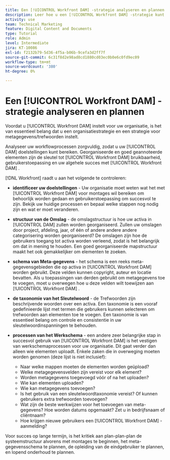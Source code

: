 ```yaml
---
title: Een [!UICONTROL Workfront DAM] -strategie analyseren en plannen
description: Leer hoe u een [!UICONTROL Workfront DAM] -strategie kunt analyseren en plannen.
activity: use
team: Technical Marketing
feature: Digital Content and Documents
type: Tutorial
role: Admin
level: Intermediate
jira: KT-10086
exl-id: f2132b79-5d36-4f5a-b06b-9cefa3d2ff7f
source-git-commit: 6c31f8d2e98ad8cd1880cd03ec0b0e6c0fd9ec09
workflow-type: tm+mt
source-wordcount: '380'
ht-degree: 0%

---
```


# Een [!UICONTROL Workfront DAM] -strategie analyseren en plannen

Voordat u [!UICONTROL Workfront DAM] instelt voor uw organisatie, is het van essentieel belang dat u een organisatiestrategie en een strategie voor metagegevens/trefwoorden instelt.

Analyseer uw workflowprocessen zorgvuldig, zodat u uw [!UICONTROL DAM] doelstellingen kunt bereiken. Georganiseerde en goed geannoteerde elementen zijn de sleutel tot [!UICONTROL Workfront DAM] bruikbaarheid, gebruikerstoepassing en uw algehele succes met [!UICONTROL Workfront DAM] .

[!DNL Workfront] raadt u aan het volgende te controleren:

* **identificeer uw doelstellingen** - Uw organisatie moet weten wat het met [!UICONTROL Workfront DAM] voor montages wil bereiken om behoorlijk worden gedaan en gebruikerstoepassing om succesvol te zijn. Bekijk uw huidige processen en bepaal welke stappen nog nodig zijn en wat er moet veranderen.
* **structuur van de Omslag** - de omslagstructuur is hoe uw activa in [!UICONTROL DAM] zullen worden georganiseerd. Zullen uw omslagen door project, afdeling, jaar, of één of andere andere andere categorisering worden georganiseerd? De omslagen zijn hoe de gebruikers toegang tot activa worden verleend, zodat is het belangrijk om dat in mening te houden. Een goed georganiseerde mapstructuur maakt het ook gemakkelijker om elementen te zoeken.
* **schema van Meta-gegevens** - het schema is een reeks meta-gegevensgebieden die op activa in [!UICONTROL Workfront DAM] worden gebruikt. Deze velden kunnen copyright, auteur en locatie bevatten. Als u toepassingen van derden gebruikt om metagegevens toe te voegen, moet u overwegen hoe u deze velden wilt toewijzen aan [!UICONTROL Workfront DAM] .
* **de taxonomie van het Sleutelwoord** - de Trefwoorden zijn beschrijvende woorden over een activa. Een taxonomie is een vooraf gedefinieerde lijst met termen die gebruikers kunnen selecteren om trefwoorden aan elementen toe te voegen. Een taxonomie is van essentieel belang om controle en consistentie in uw sleutelwoordinspanningen te behouden.
* **processen van het Werkschema** - een andere zeer belangrijke stap in succesvol gebruik van [!UICONTROL Workfront DAM] is het vestigen van werkschemaprocessen voor uw organisatie. Dit gaat verder dan alleen wie elementen uploadt. Enkele zaken die in overweging moeten worden genomen (deze lijst is niet inclusief):

   * Naar welke mappen moeten de elementen worden geüpload?
   * Welke metagegevensvelden zijn vereist voor elk element?
   * Worden metagegevens toegevoegd vóór of na het uploaden?
   * Wie kan elementen uploaden?
   * Wie kan metagegevens toevoegen?
   * Is het gebruik van een sleutelwoordtaxonomie vereist? Of kunnen gebruikers extra trefwoorden toevoegen?
   * Wat zijn de beste werkwijzen voor het toevoegen van meta-gegevens? Hoe worden datums opgemaakt? Zet u in bedrijfsnaam of cliëntnaam?
   * Hoe krijgen nieuwe gebruikers een [!UICONTROL Workfront DAM] -aanmelding?

Voor succes op lange termijn, is het kritiek aan plan-plan-plan de systeemstructuur alvorens met montages te beginnen, het meta-gegevensschema te plannen, de opleiding van de eindgebruiker te plannen, en lopend onderhoud te plannen.
